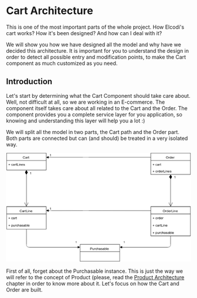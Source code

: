 # Cart Architecture

This is one of the most important parts of the whole project. How Elcodi's cart
works? How it's been designed? And how can I deal with it?

We will show you how we have designed all the model and why have we decided this
architecture. It is important for you to understand the design in order to
detect all possible entry and modification points, to make the Cart component as
much customized as you need.

## Introduction

Let's start by determining what the Cart Component should take care about. Well,
not difficult at all, so we are working in an E-commerce. The component itself
takes care about all related to the Cart and the Order. The component provides
you a complete service layer for you application, so knowing and understanding
this layer will help you a lot :)

We will split all the model in two parts, the Cart path and the Order part. Both
parts are connected but can  (and should) be treated in a very isolated way.

![Cart model](../image/model/cart.png)

First of all, forget about the Purchasable instance. This is just the way we
will refer to the concept of Product (please, read the 
[Product Architecture](product-architecture.md) chapter in order to know more
about it. Let's focus on how the Cart and Order are built.
